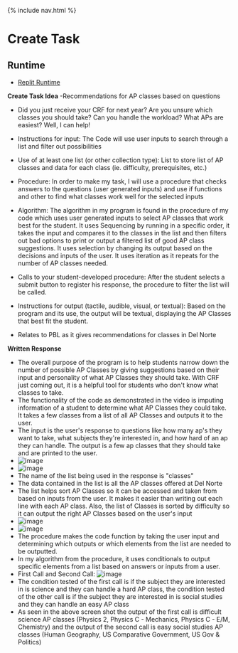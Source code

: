 {% include nav.html %}

# Create Task

## Runtime
- [Replit Runtime](https://replit.com/@nicm21/CreateTask#main.py)

**Create Task Idea**
-Recommendations for AP classes based on questions

* Did you just receive your CRF for next year? Are you unsure which classes you should take? Can you handle the workload? What APs are easiest? Well, I can help!

* Instructions for input: The Code will use user inputs to search through a list and filter out possibilities

* Use of at least one list (or other collection type): List to store list of AP classes and data for each class (ie. difficulty, prerequisites, etc.)

* Procedure: In order to make my task, I will use a procedure that checks answers to the questions (user generated inputs) and use if functions and other to find what classes work well for the selected inputs

* Algorithm: The algorithm in my program is found in the procedure of my code which uses user generated inputs to select AP classes that work best for the student. It uses Sequencing by running in a specific order, it takes the input and compares it to the classes in the list and then filters out bad options to print or output a filtered list of good AP class suggestions. It uses selection by changing its output based on the decisions and inputs of the user. It uses iteration as it repeats for the number of AP classes needed.

* Calls to your student-developed procedure: After the student selects a submit button to register his response, the procedure to filter the list will be called.

* Instructions for output (tactile, audible, visual, or textual): Based on the program and its use, the output will be textual, displaying the AP Classes that best fit the student.

* Relates to PBL as it gives recommendations for classes in Del Norte

**Written Response**
* The overall purpose of the program is to help students narrow down the number of possible AP Classes by giving suggestions based on their input and personality of what AP Classes they should take. With CRF just coming out, it is a helpful tool for students who don't know what classes to take.
* The functionality of the code as demonstrated in the video is imputing information of a student to determine what AP Classes they could take. It takes a few classes from a list of all AP Classes and outputs it to the user.
* The input is the user's response to questions like how many ap's they want to take, what subjects they're interested in, and how hard of an ap they can handle. The output is a few ap classes that they should take and are printed to the user. 
* ![image](https://user-images.githubusercontent.com/89167131/156058267-d356583a-8307-4db5-8553-40f96803db65.png)
* ![image](https://user-images.githubusercontent.com/89167131/156054969-e85575c3-ec0c-42ab-9900-4397bf4caffe.png)
* The name of the list being used in the response is "classes"
* The data contained in the list is all the AP classes offered at Del Norte 
* The list helps sort AP Classes so it can be accessed and taken from based on inputs from the user. It makes it easier than writing out each line with each AP class. Also, the list of Classes is sorted by difficulty so it can output the right AP Classes based on the user's input
* ![image](https://user-images.githubusercontent.com/89167131/156055661-fcc02ba8-4e78-4150-8ccf-f04620f466da.png)
* ![image](https://user-images.githubusercontent.com/89167131/156055731-524d44ac-95e6-4dfd-93f0-df3ac7da7e36.png)
* The procedure makes the code function by taking the user input and determining which outputs or which elements from the list are needed to be outputted. 
* In my algorithm from the procedure, it uses conditionals to output specific elements from a list based on answers or inputs from a user.
* First Call and Second Call: ![image](https://user-images.githubusercontent.com/89167131/156057688-f637f208-7510-4e8d-96af-da05ec3acc6a.png)
* The condition tested of the first call is if the subject they are interested in is science and they can handle a hard AP class, the condition tested of the other call is if the subject they are interested in is social studies and they can handle an easy AP class
* As seen in the above screen shot the output of the first call is difficult science AP classes (Physics 2, Physics C - Mechanics, Physics C - E/M, Chemistry) and the output of the second call is easy social studies AP classes (Human Geography, US Comparative Government, US Gov & Politics)




